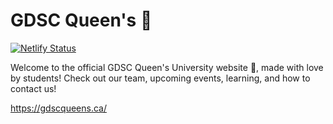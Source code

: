# GDSC Queen's 🎉

[![Netlify Status](https://api.netlify.com/api/v1/badges/c6f740a6-6019-4ceb-9107-a6f7603608f3/deploy-status)](https://app.netlify.com/sites/gdscqueens/deploys)

Welcome to the official GDSC Queen's University website 🎉, made with love by students! Check out our team, upcoming events, learning, and how to contact us!

https://gdscqueens.ca/
